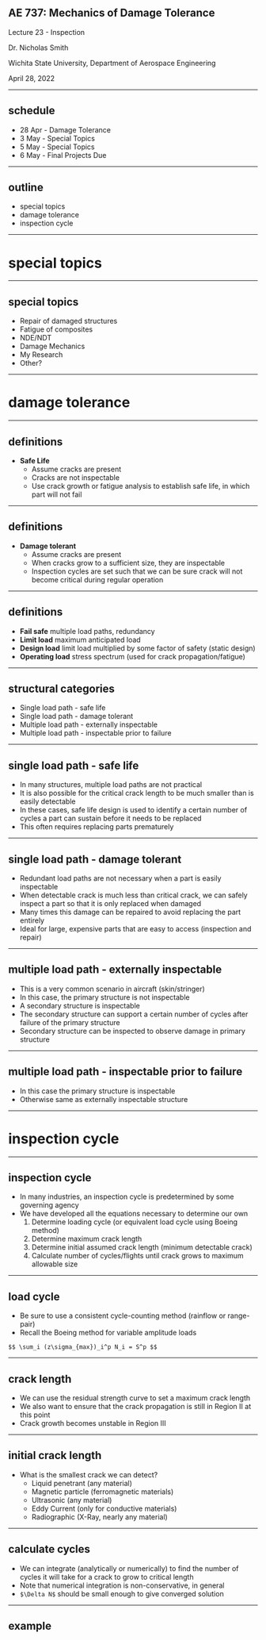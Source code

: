 ## AE 737: Mechanics of Damage Tolerance
Lecture 23 - Inspection 

Dr. Nicholas Smith

Wichita State University, Department of Aerospace Engineering

April 28, 2022

----
## schedule

- 28 Apr - Damage Tolerance
- 3 May - Special Topics
- 5 May - Special Topics
- 6 May - Final Projects Due

----
## outline

<!-- vim-markdown-toc GFM -->

* special topics
* damage tolerance
* inspection cycle

<!-- vim-markdown-toc -->

---
# special topics

----
## special topics

- Repair of damaged structures
- Fatigue of composites
- NDE/NDT
- Damage Mechanics
- My Research
- Other?

---
# damage tolerance

----
## definitions

-   **Safe Life**
    -   Assume cracks are present
    -   Cracks are not inspectable
    -   Use crack growth or fatigue analysis to establish safe life, in which part will not fail

----
## definitions

-   **Damage tolerant**
    -   Assume cracks are present
    -   When cracks grow to a sufficient size, they are inspectable
    -   Inspection cycles are set such that we can be sure crack will not become critical during regular operation

----
## definitions

-   **Fail safe** multiple load paths, redundancy
-   **Limit load** maximum anticipated load
-   **Design load** limit load multiplied by some factor of safety (static design)
-   **Operating load** stress spectrum (used for crack propagation/fatigue)

----
## structural categories

-   Single load path - safe life
-   Single load path - damage tolerant
-   Multiple load path - externally inspectable
-   Multiple load path - inspectable prior to failure

----
## single load path - safe life

-   In many structures, multiple load paths are not practical
-   It is also possible for the critical crack length to be much smaller than is easily detectable
-   In these cases, safe life design is used to identify a certain number of cycles a part can sustain before it needs to be replaced
-   This often requires replacing parts prematurely

----
## single load path - damage tolerant

-   Redundant load paths are not necessary when a part is easily inspectable
-   When detectable crack is much less than critical crack, we can safely inspect a part so that it is only replaced when damaged
-   Many times this damage can be repaired to avoid replacing the part entirely
-   Ideal for large, expensive parts that are easy to access (inspection and repair)

----
## multiple load path - externally inspectable

-   This is a very common scenario in aircraft (skin/stringer)
-   In this case, the primary structure is not inspectable
-   A secondary structure is inspectable
-   The secondary structure can support a certain number of cycles after failure of the primary structure
-   Secondary structure can be inspected to observe damage in primary structure

----
## multiple load path - inspectable prior to failure

-   In this case the primary structure is inspectable
-   Otherwise same as externally inspectable structure

---
# inspection cycle

----
## inspection cycle

-   In many industries, an inspection cycle is predetermined by some governing agency
-   We have developed all the equations necessary to determine our own
    1.  Determine loading cycle (or equivalent load cycle using Boeing method)
    2.  Determine maximum crack length
    3.  Determine initial assumed crack length (minimum detectable crack)
    4.  Calculate number of cycles/flights until crack grows to maximum allowable size

----
## load cycle

-   Be sure to use a consistent cycle-counting method (rainflow or range-pair)
-   Recall the Boeing method for variable amplitude loads

`$$
\sum_i (z\sigma_{max})_i^p N_i = S^p
$$`

----
## crack length

-   We can use the residual strength curve to set a maximum crack length
-   We also want to ensure that the crack propagation is still in Region II at this point
-   Crack growth becomes unstable in Region III

----
## initial crack length

-   What is the smallest crack we can detect?
	-   Liquid penetrant (any material)
	-   Magnetic particle (ferromagnetic materials)
	-   Ultrasonic (any material)
	-   Eddy Current (only for conductive materials)
	-   Radiographic (X-Ray, nearly any material)

----
## calculate cycles

-   We can integrate (analytically or numerically) to find the number of cycles it will take for a crack to grow to critical length
-   Note that numerical integration is non-conservative, in general
-   `$\Delta N$` should be small enough to give converged solution

----
## example


